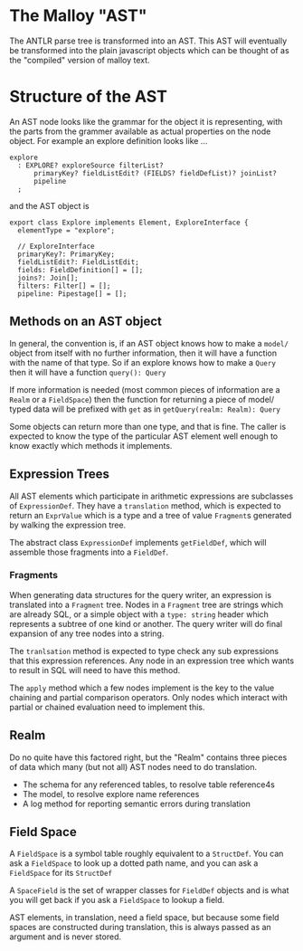 # The Malloy "AST"

The ANTLR parse tree is transformed into an AST. This AST
will eventually be transformed into the plain javascript
objects which can be thought of as the "compiled" version
of malloy text.

# Structure of the AST

An AST node looks like the grammar for the object
it is representing, with the parts from the grammer available
as actual properties on the node object. For example an explore
definition looks like ...

```
explore
  : EXPLORE? exploreSource filterList?
      primaryKey? fieldListEdit? (FIELDS? fieldDefList)? joinList?
      pipeline
  ;
```

and the AST object is

```
export class Explore implements Element, ExploreInterface {
  elementType = "explore";

  // ExploreInterface
  primaryKey?: PrimaryKey;
  fieldListEdit?: FieldListEdit;
  fields: FieldDefinition[] = [];
  joins?: Join[];
  filters: Filter[] = [];
  pipeline: Pipestage[] = [];
```

## Methods on an AST object

In general, the convention is, if an AST object knows how to make
a `model/` object from itself with no further information, then
it will have a function with the name of that type. So if an
explore knows how to make a `Query` then it will have a
function `query(): Query`

If more information is needed (most common pieces of information
are a `Realm` or a `FieldSpace`) then the function for returning
a piece of model/ typed data will be prefixed with `get` as in
`getQuery(realm: Realm): Query`

Some objects can return more than one type, and that is fine. The
caller is expected to know the type of the particular AST element
well enough to know exactly which methods it implements.

## Expression Trees

All AST elements which participate in arithmetic expressions are
subclasses of `ExpressionDef`. They have a `translation` method, which is
expected to return an `ExprValue` which is a type and a tree of value
`Fragment`s generated by walking the expression tree.

The abstract class `ExpressionDef` implements `getFieldDef`,
which will assemble those fragments into a `FieldDef`.

### Fragments

When generating data structures for the query writer, an expression is
translated into a `Fragment` tree. Nodes in a `Fragment` tree are strings
which are already SQL, or a simple object with a `type: string` header
which represents a subtree of one kind or another. The query writer will do
final expansion of any tree nodes into a string.

The `tranlsation` method is expected to type check any sub expressions
that this expression references. Any node in an expression tree which
wants to result in SQL will need to have this method.

The `apply` method which a few nodes implement is the key to the value chaining
and partial comparison operators. Only nodes which interact with partial
or chained evaluation need to implement this.

## Realm

Do no quite have this factored right, but the "Realm" contains three pieces
of data which many (but not all) AST nodes need to do translation.

- The schema for any referenced tables, to resolve table reference4s
- The model, to resolve explore name references
- A log method for reporting semantic errors during translation

## Field Space

A `FieldSpace` is a symbol table roughly equivalent to a `StructDef`. You
can ask a `FieldSpace` to look up a dotted path name, and you can
ask a `FieldSpace` for its `StructDef`

A `SpaceField` is the set of wrapper classes for `FieldDef` objects
and is what you will get back if you ask a `FieldSpace` to lookup a field.

AST elements, in translation, need a field space, but because some field
spaces are constructed during translation, this is always passed as
an argument and is never stored.
